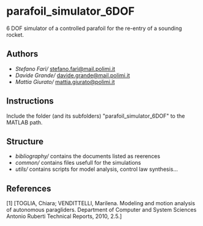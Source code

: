 # parafoil_simulator_6DOF
6 DOF simulator of a controlled parafoil for the re-entry of a sounding rocket.

## Authors
* *Stefano Farì/*	stefano.farì@mail.polimi.it
* *Davide Grande/*	davide.grande@mail.polimi.it
* *Mattia Giurato/*	mattia.giurato@polimi.it

## Instructions
Include the folder (and its subfolders) "parafoil_simulator_6DOF" to the MATLAB path.

## Structure
* *bibliography/*	contains the documents listed as reerences
* *common/*			contains files usefull for the simulations
* *utils/*			contains scripts for model analysis, control law synthesis...

## References
[1] [TOGLIA, Chiara; VENDITTELLI, Marilena. Modeling and motion analysis of autonomous paragliders. Department of Computer and System Sciences Antonio Ruberti Technical Reports, 2010, 2.5.]
